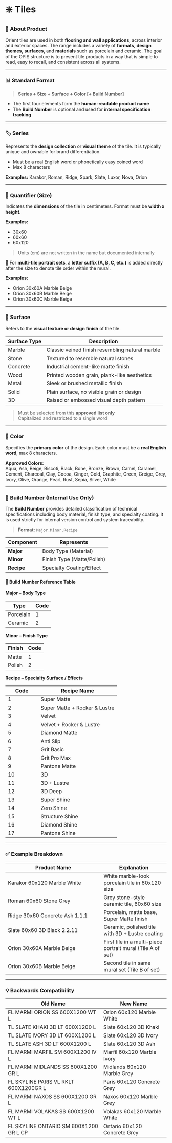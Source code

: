 # ❇️ Tiles

### 🧩 About Product

Orient tiles are used in both **flooring and wall applications**, across interior and exterior spaces. The range includes a variety of **formats**, **design themes**, **surfaces**, and **materials** such as porcelain and ceramic. The goal of the OPIS structure is to present tile products in a way that is simple to read, easy to recall, and consistent across all systems.

***

### 📊 Standard Format

> **Series + Size + Surface + Color \[+ Build Number]**

* The first four elements form the **human-readable product name**
* The **Build Number** is optional and used for **internal specification tracking**

***

### 🏷️ Series

Represents the **design collection** or **visual theme** of the tile. It is typically unique and ownable for brand differentiation.

* Must be a real English word or phonetically easy coined word
* Max 8 characters

**Examples:** Karakor, Roman, Ridge, Spark, Slate, Luxor, Nova, Orion

***

### 📏 Quantifier (Size)

Indicates the **dimensions** of the tile in centimeters. Format must be **width x height**.

**Examples:**

* 30x60
* 60x60
* 60x120

> Units (cm) are not written in the name but documented internally

🔸 For **multi-tile portrait sets**, a **letter suffix (A, B, C, etc.)** is added directly after the size to denote tile order within the mural.

**Examples:**

* Orion 30x60A Marble Beige
* Orion 30x60B Marble Beige
* Orion 30x60C Marble Beige

***

### 🧱 Surface

Refers to the **visual texture or design finish** of the tile.

| Surface Type | Description                                     |
| ------------ | ----------------------------------------------- |
| Marble       | Classic veined finish resembling natural marble |
| Stone        | Textured to resemble natural stones             |
| Concrete     | Industrial cement-like matte finish             |
| Wood         | Printed wooden grain, plank-like aesthetics     |
| Metal        | Sleek or brushed metallic finish                |
| Solid        | Plain surface, no visible grain or design       |
| 3D           | Raised or embossed visual depth pattern         |

> Must be selected from this **approved list only**\
> Capitalized and restricted to a single word

***

### 🎨 Color

Specifies the **primary color** of the design. Each color must be a **real English word**, max 8 characters.

**Approved Colors:**\
Aqua, Ash, Beige, Biscoti, Black, Bone, Bronze, Brown, Camel, Caramel, Cement, Charcoal, Clay, Cocoa, Ginger, Gold, Graphite, Green, Greige, Grey, Ivory, Olive, Orange, Pearl, Rust, Sepia, Silver, White

***

### 🔢 Build Number (Internal Use Only)

The **Build Number** provides detailed classification of technical specifications including body material, finish type, and specialty coating. It is used strictly for internal version control and system traceability.

> **Format:** `Major.Minor.Recipe`

| Component  | Represents                 |
| ---------- | -------------------------- |
| **Major**  | Body Type (Material)       |
| **Minor**  | Finish Type (Matte/Polish) |
| **Recipe** | Specialty Coating/Effect   |

#### 🧮 Build Number Reference Table

**Major – Body Type**

| Type      | Code |
| --------- | ---- |
| Porcelain | 1    |
| Ceramic   | 2    |

**Minor – Finish Type**

| Finish | Code |
| ------ | ---- |
| Matte  | 1    |
| Polish | 2    |

**Recipe – Specialty Surface / Effects**

<table><thead><tr><th width="86.53125">Code</th><th>Recipe Name</th></tr></thead><tbody><tr><td>1</td><td>Super Matte</td></tr><tr><td>2</td><td>Super Matte + Rocker &#x26; Lustre</td></tr><tr><td>3</td><td>Velvet</td></tr><tr><td>4</td><td>Velvet + Rocker &#x26; Lustre</td></tr><tr><td>5</td><td>Diamond Matte</td></tr><tr><td>6</td><td>Anti Slip</td></tr><tr><td>7</td><td>Grit Basic</td></tr><tr><td>8</td><td>Grit Pro Max</td></tr><tr><td>9</td><td>Pantone Matte</td></tr><tr><td>10</td><td>3D</td></tr><tr><td>11</td><td>3D + Lustre</td></tr><tr><td>12</td><td>3D Deep</td></tr><tr><td>13</td><td>Super Shine</td></tr><tr><td>14</td><td>Zero Shine</td></tr><tr><td>15</td><td>Structure Shine</td></tr><tr><td>16</td><td>Diamond Shine</td></tr><tr><td>17</td><td>Pantone Shine</td></tr></tbody></table>

***

### ✅ Example Breakdown

<table><thead><tr><th width="283.2265625">Product Name</th><th>Explanation</th></tr></thead><tbody><tr><td>Karakor 60x120 Marble White</td><td>White marble-look porcelain tile in 60x120 size</td></tr><tr><td>Roman 60x60 Stone Grey</td><td>Grey stone-style ceramic tile, 60x60 size</td></tr><tr><td>Ridge 30x60 Concrete Ash 1.1.1</td><td>Porcelain, matte base, Super Matte finish</td></tr><tr><td>Slate 60x60 3D Black 2.2.11</td><td>Ceramic, polished tile with 3D + Lustre coating</td></tr><tr><td>Orion 30x60A Marble Beige</td><td>First tile in a multi-piece portrait mural (Tile A of set)</td></tr><tr><td>Orion 30x60B Marble Beige</td><td>Second tile in same mural set (Tile B of set)</td></tr></tbody></table>

***

### 💡 Backwards Compatibility

| Old Name                               | New Name                     |
| -------------------------------------- | ---------------------------- |
| FL MARMI ORION SS 600X1200 WT L        | Orion 60x120 Marble White    |
| TL SLATE KHAKI 3D LT 600X1200 L        | Slate 60x120 3D Khaki        |
| TL SLATE IVORY 3D LT 600X1200 L        | Slate 60x120 3D Ivory        |
| TL SLATE ASH 3D LT 600X1200 L          | Slate 60x120 3D Ash          |
| FL MARMI MARFIL SM 600X1200 IV L       | Marfil 60x120 Marble Ivory   |
| FL MARMI MIDLANDS SS 600X1200 GR L     | Midlands 60x120 Marble Grey  |
| FL SKYLINE PARIS VL RKLT 600X1200GR L  | Paris 60x120 Concrete Grey   |
| FL MARMI NAXOS SS 600X1200 GR L        | Naxos 60x120 Marble Grey     |
| FL MARMI VOLAKAS SS 600X1200 WT L      | Volakas 60x120 Marble White  |
| FL SKYLINE ONTARIO SM 600X1200 GR L CP | Ontario 60x120 Concrete Grey |
